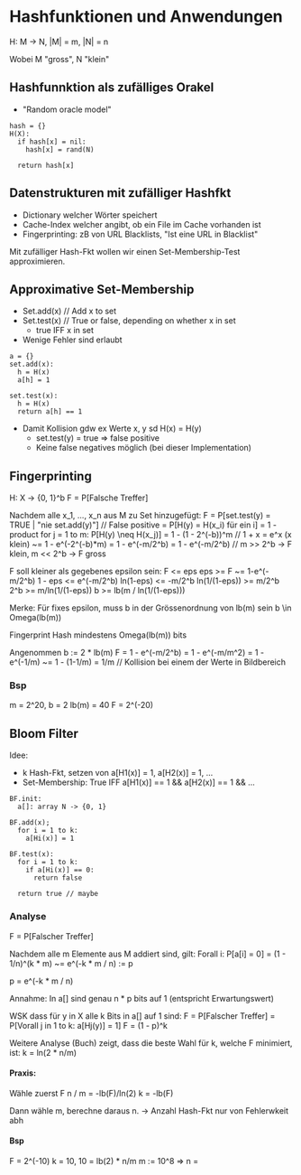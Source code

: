# Hashfunktionen und Anwendungen

H: M -> N,
|M| = m, |N| = n

Wobei M "gross", N "klein"

## Hashfunnktion als zufälliges Orakel

- "Random oracle model"

```
hash = {}
H(X):
  if hash[x] = nil:
    hash[x] = rand(N)

  return hash[x]
```

## Datenstrukturen mit zufälliger Hashfkt

- Dictionary welcher Wörter speichert
- Cache-Index welcher angibt, ob ein File im Cache vorhanden ist
- Fingerprinting: zB von URL Blacklists, "Ist eine URL in Blacklist"

Mit zufälliger Hash-Fkt wollen wir einen Set-Membership-Test approximieren.

## Approximative Set-Membership

- Set.add(x) // Add x to set
- Set.test(x) // True or false, depending on whether x in set
  - true IFF x in set
- Wenige Fehler sind erlaubt

```
a = {}
set.add(x):
  h = H(x)
  a[h] = 1

set.test(x):
  h = H(x)
  return a[h] == 1
```

- Damit Kollision gdw ex Werte x, y sd H(x) = H(y)
  - set.test(y) = true => false positive
  - Keine false negatives möglich (bei dieser Implementation)

## Fingerprinting

H: X -> {0, 1}^b
F = P[Falsche Treffer]

Nachdem alle x_1, ..., x_n aus M zu Set hinzugefügt:
F = P[set.test(y) = TRUE | "nie set.add(y)"] // False positive
  = P[H(y) = H(x_i) für ein i]
  = 1 - product for j = 1 to m: P[H(y) \neq H(x_j)]
  = 1 - (1 - 2^(-b))^m // 1 + x = e^x (x klein)
  ~= 1 - e^(-2^(-b)*m)
  = 1 - e^(-m/2^b)
  = 1 - e^(-m/2^b) // m >> 2^b -> F klein, m << 2^b -> F gross

F soll kleiner als gegebenes epsilon sein: F <= eps
eps >= F ~= 1-e^(-m/2^b)
1 - eps <= e^(-m/2^b)
ln(1-eps)  <= -m/2^b
ln(1/(1-eps)) >= m/2^b
2^b >= m/ln(1/(1-eps))
b >= lb(m / ln(1/(1-eps)))

Merke: Für fixes epsilon, muss b in der Grössenordnung von lb(m) sein
  b \in Omega(lb(m))

Fingerprint Hash mindestens Omega(lb(m)) bits

Angenommen b := 2 * lb(m)
F = 1 - e^(-m/2^b)
  = 1 - e^(-m/m^2)
  = 1 - e^(-1/m)
  ~= 1 - (1-1/m)
  = 1/m // Kollision bei einem der Werte in Bildbereich

### Bsp

m = 2^20, b = 2 lb(m) = 40
F = 2^(-20)

## Bloom Filter

Idee:
  - k Hash-Fkt, setzen von a[H1(x)] = 1, a[H2(x)] = 1, ...
  - Set-Membership: True IFF a[H1(x)] == 1 && a[H2(x)] == 1 && ...

```
BF.init:
  a[]: array N -> {0, 1}

BF.add(x);
  for i = 1 to k:
    a[Hi(x)] = 1

BF.test(x):
  for i = 1 to k:
    if a[Hi(x)] == 0:
      return false

  return true // maybe
```

### Analyse

F = P[Falscher Treffer]

Nachdem alle m Elemente aus M addiert sind, gilt:
Forall i: P[a[i] = 0] = (1 - 1/n)^(k * m) ~= e^(-k * m / n) := p

p = e^(-k * m / n)

Annahme: In a[] sind genau n * p bits auf 1 (entspricht Erwartungswert)

WSK dass für y in X alle k Bits in a[] auf 1 sind:
F = P[Falscher Treffer] = P[Vorall j in 1 to k: a[Hj(y)] = 1]
F = (1 - p)^k

Weitere Analyse (Buch) zeigt, dass die beste Wahl für k, welche F minimiert, ist:
k = ln(2 * n/m)

#### Praxis:

Wähle zuerst F
n / m = -lb(F)/ln(2)
k = -lb(F)

Dann wähle m, berechne daraus n.
-> Anzahl Hash-Fkt nur von Fehlerwkeit abh

#### Bsp

F = 2^(-10)
k = 10, 10 = lb(2) * n/m
m := 10^8 => n = 

